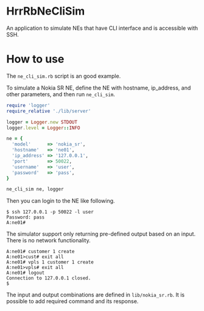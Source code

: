 # HrrRbNeCliSim

An application to simulate NEs that have CLI interface and is accessible with SSH.

# How to use

The `ne_cli_sim.rb` script is an good example.

To simulate a Nokia SR NE, define the NE with hostname, ip_address, and other parameters, and then run `ne_cli_sim`.

```ruby
require 'logger'
require_relative './lib/server'

logger = Logger.new STDOUT
logger.level = Logger::INFO

ne = {
  'model'      => 'nokia_sr',
  'hostname'   => 'ne01',
  'ip_address' => '127.0.0.1',
  'port'       => 50022,
  'username'   => 'user',
  'password'   => 'pass',
}

ne_cli_sim ne, logger
```

Then you can login to the NE like following.

```
$ ssh 127.0.0.1 -p 50022 -l user
Password: pass
A:ne01#
```

The simulator support only returning pre-defined output based on an input. There is no network functionality.

```
A:ne01# customer 1 create
A:ne01>cust# exit all
A:ne01# vpls 1 customer 1 create
A:ne01>vpls# exit all
A:ne01# logout
Connection to 127.0.0.1 closed.
$
```

The input and output combinations are defined in `lib/nokia_sr.rb`. It is possible to add required command and its response.
